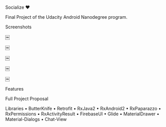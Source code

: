 
Socialize ♥ 

Final Project of the Udacity Android Nanodegree program.

Screenshots

￼

￼

￼

￼

￼

Features

Full Project Proposal

Libraries
• ButterKnife
• Retrofit
• RxJava2
• RxAndroid2
• RxPaparazzo
• RxPermissions
• RxActivityResult
• FirebaseUI
• Glide
• MaterialDrawer
• Material-Dialogs
• Chat-View

